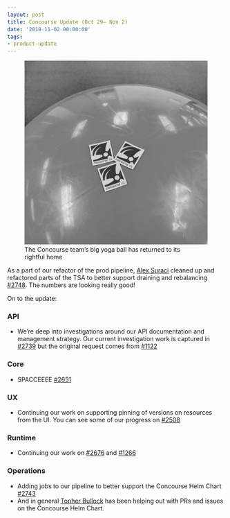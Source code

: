 ```yaml
---
layout: post
title: Concourse Update (Oct 29— Nov 2)
date: '2018-11-02 00:00:00'
tags:
- product-update
---
```


<figure class="kg-card kg-image-card kg-card-hascaption"><img src="/assets/images/downloaded_images/Concourse-Update--Oct-29--Nov-2-/1-7C_nS91OafAnN5DWBtN4SA.jpeg" class="kg-image" alt loading="lazy"><figcaption>The Concourse team’s big yoga ball has returned to its rightful home</figcaption></figure>

As a part of our refactor of the prod pipeline, [Alex Suraci](https://medium.com/u/263a63b2f209) cleaned up and refactored parts of the TSA to better support draining and rebalancing [#2748](https://github.com/concourse/concourse/pull/2748). The numbers are looking really good!

On to the update:

### **API**

- We’re deep into investigations around our API documentation and management strategy. Our current investigation work is captured in [#2739](https://github.com/concourse/concourse/issues/2739) but the original request comes from [#1122](https://github.com/concourse/concourse/issues/1122)

### Core

- SPACCEEEE [#2651](https://github.com/concourse/concourse/pull/2651)

### UX

- Continuing our work on supporting pinning of versions on resources from the UI. You can see some of our progress on [#2508](https://github.com/concourse/concourse/pull/2508)

### Runtime

- Continuing our work on [#2676](https://github.com/concourse/concourse/pull/2676) and [#1266](https://github.com/concourse/concourse/pull/1266)

### Operations

- Adding jobs to our pipeline to better support the Concourse Helm Chart [#2743](https://github.com/concourse/concourse/pull/2743)
- And in general [Topher Bullock](https://medium.com/u/58876cdc2180) has been helping out with PRs and issues on the Concourse Helm Chart.
